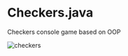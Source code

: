 # Checkers.java

Checkers console game based on OOP

![checkers](https://github.com/Mart1n4s/Checkers.java/assets/131029601/35cee08a-f5c0-49d3-8bcd-2ec2824ea1d8)

